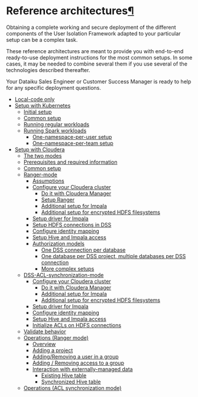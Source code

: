 Reference architectures[¶](#reference-architectures "Permalink to this heading")
================================================================================


Obtaining a complete working and secure deployment of the different components of the User Isolation Framework adapted to your particular setup can be a complex task.


These reference architectures are meant to provide you with end\-to\-end ready\-to\-use deployment instructions for the most common setups. In some cases, it may be needed to combine several them if you use several of the technologies described thereafter.


Your Dataiku Sales Engineer or Customer Success Manager is ready to help for any specific deployment questions.



* [Local\-code only](local-code-only.html)
* [Setup with Kubernetes](kubernetes.html)
	+ [Initial setup](kubernetes.html#initial-setup)
	+ [Common setup](kubernetes.html#common-setup)
	+ [Running regular workloads](kubernetes.html#running-regular-workloads)
	+ [Running Spark workloads](kubernetes.html#running-spark-workloads)
		- [One\-namespace\-per\-user setup](kubernetes.html#one-namespace-per-user-setup)
		- [One\-namespace\-per\-team setup](kubernetes.html#one-namespace-per-team-setup)
* [Setup with Cloudera](cloudera.html)
	+ [The two modes](cloudera.html#the-two-modes)
	+ [Prerequisites and required information](cloudera.html#prerequisites-and-required-information)
	+ [Common setup](cloudera.html#common-setup)
	+ [Ranger\-mode](cloudera.html#ranger-mode)
		- [Assumptions](cloudera.html#assumptions)
		- [Configure your Cloudera cluster](cloudera.html#configure-your-cloudera-cluster)
			* [Do it with Cloudera Manager](cloudera.html#do-it-with-cloudera-manager)
			* [Setup Ranger](cloudera.html#setup-ranger)
			* [Additional setup for Impala](cloudera.html#additional-setup-for-impala)
			* [Additional setup for encrypted HDFS filesystems](cloudera.html#additional-setup-for-encrypted-hdfs-filesystems)
		- [Setup driver for Impala](cloudera.html#setup-driver-for-impala)
		- [Setup HDFS connections in DSS](cloudera.html#setup-hdfs-connections-in-dss)
		- [Configure identity mapping](cloudera.html#configure-identity-mapping)
		- [Setup Hive and Impala access](cloudera.html#setup-hive-and-impala-access)
		- [Authorization models](cloudera.html#authorization-models)
			* [One DSS connection per database](cloudera.html#one-dss-connection-per-database)
			* [One database per DSS project, multiple databases per DSS connection](cloudera.html#one-database-per-dss-project-multiple-databases-per-dss-connection)
			* [More complex setups](cloudera.html#more-complex-setups)
	+ [DSS\-ACL\-synchronization\-mode](cloudera.html#dss-acl-synchronization-mode)
		- [Configure your Cloudera cluster](cloudera.html#id1)
			* [Do it with Cloudera Manager](cloudera.html#id2)
			* [Additional setup for Impala](cloudera.html#id3)
			* [Additional setup for encrypted HDFS filesystems](cloudera.html#id4)
		- [Setup driver for Impala](cloudera.html#id5)
		- [Configure identity mapping](cloudera.html#id6)
		- [Setup Hive and Impala access](cloudera.html#id7)
		- [Initialize ACLs on HDFS connections](cloudera.html#initialize-acls-on-hdfs-connections)
	+ [Validate behavior](cloudera.html#validate-behavior)
	+ [Operations (Ranger mode)](cloudera.html#operations-ranger-mode)
		- [Overview](cloudera.html#overview)
		- [Adding a project](cloudera.html#adding-a-project)
		- [Adding/Removing a user in a group](cloudera.html#adding-removing-a-user-in-a-group)
		- [Adding / Removing access to a group](cloudera.html#adding-removing-access-to-a-group)
		- [Interaction with externally\-managed data](cloudera.html#interaction-with-externally-managed-data)
			* [Existing Hive table](cloudera.html#existing-hive-table)
			* [Synchronized Hive table](cloudera.html#synchronized-hive-table)
	+ [Operations (ACL synchronization mode)](cloudera.html#operations-acl-synchronization-mode)